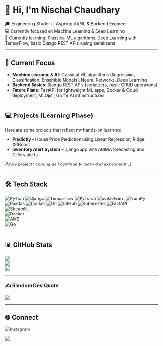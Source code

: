 # 💫 Hi, I'm Nischal Chaudhary

🎓 Engineering Student | Aspiring AI/ML & Backend Engineer   
💻 Currently focused on Machine Learning & Deep Learning  
🧠 Currently learning: Classical ML algorithms, Deep Learning with TensorFlow, basic Django REST APIs (using serializers)   

---

## 🚀 Current Focus
- **Machine Learning & AI**: Classical ML algorithms (Regression, Classification, Ensemble Models), Neural Networks, Deep Learning  
- **Backend Basics**: Django REST APIs (serializers, basic CRUD operations)  
- **Future Plans**: FastAPI for lightweight ML apps,  Docker & Cloud deployment, MLOps   , Go for AI infrastructures


---

## 💻 Projects (Learning Phase)
Here are some projects that reflect my hands-on learning:

- **Predictly** – House Price Prediction using Linear Regression, Ridge, XGBoost  
- **Inventory Alert System** – Django app with ARIMA forecasting and Celery alerts  


*(More projects coming as I continue to learn and experiment…)*

---

## 🛠 Tech Stack
![Python](https://img.shields.io/badge/python-3670A0?style=for-the-badge&logo=python&logoColor=ffdd54) 
![Django](https://img.shields.io/badge/django-%23092E20.svg?style=for-the-badge&logo=django&logoColor=white) 
![TensorFlow](https://img.shields.io/badge/TensorFlow-%23FF6F00.svg?style=for-the-badge&logo=TensorFlow&logoColor=white) 
![PyTorch](https://img.shields.io/badge/PyTorch-%23EE4C2C.svg?style=for-the-badge&logo=PyTorch&logoColor=white) 
![scikit-learn](https://img.shields.io/badge/scikit--learn-%23F7931E.svg?style=for-the-badge&logo=scikit-learn&logoColor=white) 
![NumPy](https://img.shields.io/badge/numpy-%23013243.svg?style=for-the-badge&logo=numpy&logoColor=white) 
![Pandas](https://img.shields.io/badge/pandas-%23150458.svg?style=for-the-badge&logo=pandas&logoColor=white) 
![Docker](https://img.shields.io/badge/docker-%230db7ed.svg?style=for-the-badge&logo=docker&logoColor=white) 
![Git](https://img.shields.io/badge/git-%23F05033.svg?style=for-the-badge&logo=git&logoColor=white) 
![GitHub](https://img.shields.io/badge/github-%23121011.svg?style=for-the-badge&logo=github&logoColor=white) 
![Kubernetes](https://img.shields.io/badge/kubernetes-%23326ce5.svg?style=for-the-badge&logo=kubernetes&logoColor=white)
![FastAPI](https://img.shields.io/badge/FastAPI-%2300ACC1.svg?style=for-the-badge&logo=fastapi&logoColor=white)  
![Streamlit](https://img.shields.io/badge/Streamlit-%23FF4B4B.svg?style=for-the-badge&logo=streamlit&logoColor=white)  
![Docker](https://img.shields.io/badge/docker-%230db7ed.svg?style=for-the-badge&logo=docker&logoColor=white)  
![AWS](https://img.shields.io/badge/AWS-%23FF9900.svg?style=for-the-badge&logo=amazon-aws&logoColor=white)  
![Go](https://img.shields.io/badge/Go-%2300ADD8.svg?style=for-the-badge&logo=go&logoColor=white)  

---

## 📊 GitHub Stats
![](https://github-readme-stats.vercel.app/api?username=ronnin796&theme=dark&hide_border=false&include_all_commits=true&count_private=true)<br/>
![](https://nirzak-streak-stats.vercel.app/?user=ronnin796&theme=dark&hide_border=false)<br/>
![](https://github-readme-stats.vercel.app/api/top-langs/?username=ronnin796&theme=dark&hide_border=false&include_all_commits=true&count_private=true&layout=compact)

---

### ✍️ Random Dev Quote
![](https://quotes-github-readme.vercel.app/api?type=horizontal&theme=radical)

---

## 🌐 Connect
[![Instagram](https://img.shields.io/badge/Instagram-%23E4405F.svg?logo=Instagram&logoColor=white)](https://instagram.com/_elpsy.n1sch404)  

[![](https://visitcount.itsvg.in/api?id=ronnin796&icon=0&color=0)](https://visitcount.itsvg.in)
